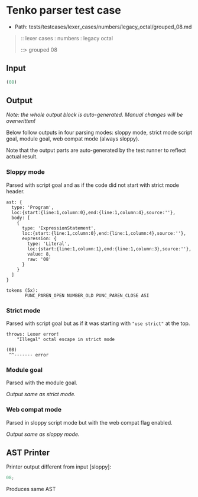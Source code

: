 # Tenko parser test case

- Path: tests/testcases/lexer_cases/numbers/legacy_octal/grouped_08.md

> :: lexer cases : numbers : legacy octal
>
> ::> grouped 08
>
> 

## Input

`````js
(08)
`````

## Output

_Note: the whole output block is auto-generated. Manual changes will be overwritten!_

Below follow outputs in four parsing modes: sloppy mode, strict mode script goal, module goal, web compat mode (always sloppy).

Note that the output parts are auto-generated by the test runner to reflect actual result.

### Sloppy mode

Parsed with script goal and as if the code did not start with strict mode header.

`````
ast: {
  type: 'Program',
  loc:{start:{line:1,column:0},end:{line:1,column:4},source:''},
  body: [
    {
      type: 'ExpressionStatement',
      loc:{start:{line:1,column:0},end:{line:1,column:4},source:''},
      expression: {
        type: 'Literal',
        loc:{start:{line:1,column:1},end:{line:1,column:3},source:''},
        value: 8,
        raw: '08'
      }
    }
  ]
}

tokens (5x):
       PUNC_PAREN_OPEN NUMBER_OLD PUNC_PAREN_CLOSE ASI
`````

### Strict mode

Parsed with script goal but as if it was starting with `"use strict"` at the top.

`````
throws: Lexer error!
    "Illegal" octal escape in strict mode

(08)
 ^^------- error
`````


### Module goal

Parsed with the module goal.

_Output same as strict mode._

### Web compat mode

Parsed in sloppy script mode but with the web compat flag enabled.

_Output same as sloppy mode._

## AST Printer

Printer output different from input [sloppy]:

````js
08;
````

Produces same AST

